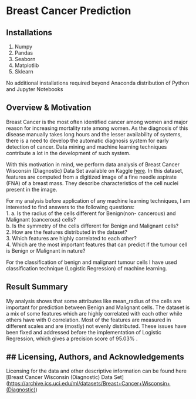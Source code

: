 # Breast Cancer Prediction <br>

## Installations <br>
1. Numpy
2. Pandas
3. Seaborn
4. Matplotlib
5. Sklearn

No additional installations required beyond Anaconda distribution of Python and Jupyter Notebooks 

## Overview & Motivation <br>

Breast Cancer is the most often identified cancer among women and major reason for increasing mortality rate among women. As the diagnosis of this disease manually takes long hours and the lesser availability of systems, there is a need to develop the automatic diagnosis system for early detection of cancer.
Data mining and machine learning techniques contribute a lot in the development of such system. <br>

With this motivation in mind, we perform data analysis of Breast Cancer Wisconsin (Diagnostic) Data Set available on Kaggle [here](https://www.kaggle.com/datasets/uciml/breast-cancer-wisconsin-data?resource=download). In this dataset, features are computed from a digitized image of a fine needle aspirate (FNA) of a breast mass. They describe characteristics of the cell nuclei present in the image. <br>

For my analysis before application of any machine learning techniques, I am interested to find answers to the following questions:<br>
1. 
   a. Is the radius of the cells different for Benign(non- cancerous) and Malignant (cancerous) cells? <br>
   b. Is the symmetry of the cells different for Benign and Malignant cells?<br>
2. How are the features distributed in the dataset?<br>
3. Which features are highly correlated to each other? <br>
4. Which are the most important features that can predict if the tumour cell is Benign or Malignant in nature?

For the classification of benign and malignant tumour cells I have used classification technique (Logistic Regression) of machine learning.

## Result Summary <br>
My analysis shows that some attributes like mean_radius of the cells are important for prediction between Benign and Malignant cells. The dataset is a mix of some features which are highly correlated with each other while others have with 0 correlation. Most of the features are measured in different scales and are (mostly) not evenly distributed. These issues have been fixed and addressed before the implementation of Logistic Regression, which gives a precision score of 95.03% .

## ## Licensing, Authors, and Acknowledgements
Licensing for the data and other descriptive information can be found here [Breast Cancer Wisconsin (Diagnostic) Data Set] (https://archive.ics.uci.edu/ml/datasets/Breast+Cancer+Wisconsin+(Diagnostic))
